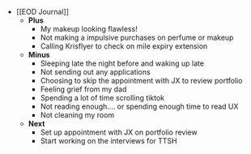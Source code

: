 - [[EOD Journal]]
	- **Plus**
		- My makeup looking flawless!
		- Not making a impulsive purchases on perfume or makeup
		- Calling Krisflyer to check on mile expiry extension
	- **Minus**
		- Sleeping late the night before and waking up late
		- Not sending out any applications
		- Choosing to skip the appointment with JX to review portfolio
		- Feeling grief from my dad
		- Spending a lot of time scrolling tiktok
		- Not reading enough.... or spending enough time to read UX
		- Not cleaning my room
	- **Next**
		- Set up appointment with JX on portfolio review
		- Start working on the interviews for TTSH